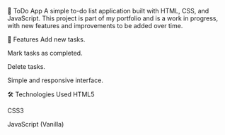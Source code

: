 📝 ToDo App
A simple to-do list application built with HTML, CSS, and JavaScript. This project is part of my portfolio and is a work in progress, with new features and improvements to be added over time.

🚀 Features
Add new tasks.

Mark tasks as completed.

Delete tasks.

Simple and responsive interface.

🛠️ Technologies Used
HTML5

CSS3

JavaScript (Vanilla)